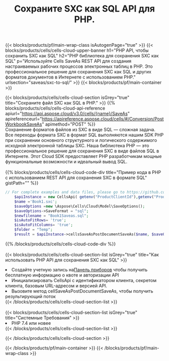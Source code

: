 ﻿---
title:  Сохраните SXC как SQL API для PHP.
description:  Облачные API и SDK для Microsoft Excel и OpenOffice Calc. Преобразование электронной таблицы в файл другого формата.
url: /ru/php/saveas/sxc-to-sql/
---
{{< blocks/products/pf/main-wrap-class isAutogenPage="true" >}}
{{< blocks/products/cells/cells-cloud-upper-banner h1="PHP API, чтобы сохранить SXC как SQL" h2="PHP библиотека для сохранения SXC как SQL" p="Используйте Cells SaveAs REST API для создания настраиваемых рабочих процессов электронных таблиц в PHP. Это профессиональное решение для сохранения SXC как SQL и других форматов документов в Интернете с использованием PHP." urlsection="saveas/sxc-to-sql/" >}}
{{< blocks/products/pf/main-container >}}

{{< blocks/products/cells/cells-cloud-section isGrey="true" title="Сохраните файл SXC как SQL в PHP." >}}
{{% blocks/products/cells/cells-cloud-api-reference apiurl="https://api.aspose.cloud/v3.0/cells/{name}/SaveAs" apireferenceurl="https://apireference.aspose.cloud/cells/#/Conversion/PostWorkbookSaveAs" apimethod="POST" %}}
<br/>
Сохранение форматов файлов из SXC в виде SQL — сложная задача. Все переходы формата SXC в формат SQL выполняются нашим SDK PHP при сохранении основного структурного и логического содержимого исходной электронной таблицы SXC. Наша библиотека PHP — это профессиональное решение для сохранения SXC в виде файлов SQL в Интернете. Этот Cloud SDK предоставляет PHP разработчикам мощные функциональные возможности и идеальный вывод SQL.
<br/>
<br/>
{{% blocks/products/cells/cells-cloud-code-div title="Пример кода в PHP с использованием REST API для сохранения SXC в формате SQL" gistPath="" %}}
  
```php
// For complete examples and data files, please go to https://github.com/aspose-cells-cloud/aspose-cells-cloud-php/
    $apiInstance = new CellsApi( getenv("ProductClientId"),getenv("ProductClientSecret") );
    $name ='Book1.sxc';
    $saveOptions =new \Aspose\Cells\Cloud\Model\SaveOptions();
    $saveOptions->SaveFormat = "sql";
    $newfilename = "Book1Saveas.sql";
    $isAutoFitRows= 'true';
    $isAutoFitColumns= 'true';
    $folder = "Temp";
    $result = $apiInstance->cellsSaveAsPostDocumentSaveAs($name, $saveOptions, $newfilename,$isAutoFitRows, $isAutoFitColumns, $folder);
```
  
{{% /blocks/products/cells/cells-cloud-code-div %}}
<br/>
<br/>
{{< blocks/products/cells/cells-cloud-section-list isGrey="true" title="Как использовать PHP API для сохранения SXC как SQL" >}}
<li> Создайте учетную запись на<a href="https://dashboard.aspose.cloud/">Панель приборов</a> чтобы получить бесплатную информацию о квоте и авторизации API</li>
<li>Инициализировать CellsApi с идентификатором клиента, секретом клиента, базовым URL-адресом и версией API.</li>
<li>Вызовите метод cellSaveAsPostDocumentSaveAs, чтобы получить результирующий поток</li>
{{< /blocks/products/cells/cells-cloud-section-list >}}
<br/>
<br/>
{{< blocks/products/cells/cells-cloud-section-list isGrey="true" title="Системные Требования" >}}
<li>PHP 7.4 или новее</li>
{{< /blocks/products/cells/cells-cloud-section-list >}}

{{< /blocks/products/cells/cells-cloud-section >}}

{{< /blocks/products/pf/main-container >}}
{{< /blocks/products/pf/main-wrap-class >}}
